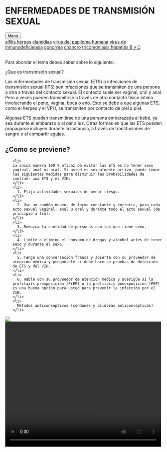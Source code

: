 <!DOCTYPE html>
<html lang="en">
<head>
    <meta charset="UTF-8">
    <meta name="viewport" content="width=device-width, initial-scale=1.0">
    <title>ENFERMEDADES DE TRANSMISIÓN SEXUAL</title>
    <link rel="stylesheet" href="inicio.css">

</head>
<body>
  
<div class="navbar">
  <h1> ENFERMEDADES DE TRANSMISIÓN SEXUAL</h1>
  <div class="dropdown">
    <button class="dropbtn" onclick="toggleMenu()">Menú</button>
    <div class="dropdown-content" id="menuItems">
      <a href="sifilis.html">sífilis </a>
      <a href="herpes.html">herpes</a>
      <a href="clamidia.html">clamidias</a>
      <a href="vph.html">virus del papiloma humana</a>
      <a href="vih.html">virus de inmunodeficiensia</a>
      <a href="gonorrea.html">gonorrea</a>
      <a href="chancro.html">chancro</a>
      <a href="tricomoniasis.html">tricomoniasis </a>
      <a href="hepatitis B y C.html">hepatitis B y C</a>
    </div>
  </div>
</div>
<br>
<div class="contenedor">
  <div class="contenido-principal">
<p> Para abordar el tema debes saber sobre lo siguiente:</p>
<p>¿Que es transmisión sexual?</p>
<p>Las enfermedades de transmisión sexual (ETS) o infecciones de transmisión sexual (ITS) son infecciones que se transmiten de una persona a otra a través del contacto sexual. El contacto suele ser vaginal, oral y anal. Pero a veces pueden transmitirse a través de otro contacto físico íntimo involucrando el pene, vagina, boca o ano. Esto se debe a que algunas ETS, como el herpes y el VPH, se transmiten por contacto de piel a piel.</p>

  Algunas ETS pueden transmitirse de una persona embarazada al bebé, ya sea durante el embarazo o al dar a luz. Otras formas en que las ETS pueden propagarse incluyen durante la lactancia, a través de transfusiones de sangre o al compartir agujas. 
</div>
<div class="recuadro-izquierda">   
  <h2>¿Como se previene?</h2>
  <ul>

    <li>
    La única manera 100 % eficaz de evitar las ETS es no tener sexo vaginal, anal ni oral. Si usted es sexualmente activo, puede tomar las siguientes medidas para disminuir las probabilidades de contraer una ETS y el VIH:
    </li>
    <li>
      1. Elija actividades sexuales de menor riesgo.
    </li>
    <li>
      2. Use un condón nuevo, de forma constante y correcta, para cada acto sexual vaginal, anal u oral y durante todo el acto sexual (de principio a fin).
    </li>
    <li>
      3. Reduzca la cantidad de personas con las que tiene sexo.
    </li>
    <li>
      4. Limite o elimine el consumo de drogas y alcohol antes de tener sexo y durante el sexo.
    </li>
    <li>
      5. Tenga una conversación franca y abierta con su proveedor de atención médica y pregúntele si debe hacerse pruebas de detección de ETS y del VIH.
    </li>
    <li>
      6. Hable con su proveedor de atención médica y averigüe si la profilaxis prexposición (PrEP) o la profilaxis posexposición (PEP) es una buena opción para usted para prevenir la infección por el VIH.
    </li>
    <li>
      Métodos anticonseptivos (condones y píldoras anticonceptivas)
    </li>
  </ul>
</div>
  <script src="script.js"></script>

</body>
<img imagen1  src="imagenes/vih.jpg">
<video width="500" height="400" controls>
<source src="videos/transmicion.mp4" type="video/mp4">
  <source src="videos/transmicion.mp4" type="video/ogg">
</video>
</html>
